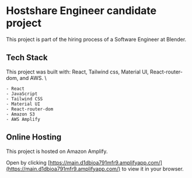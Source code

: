 # Hostshare Engineer candidate project

This project is part of the hiring process of a Software Engineer at Blender.

## Tech Stack

This project was built with: React, Tailwind css, Material UI, React-router-dom, and AWS. \

    - React
    - JavaScript 
    - Tailwind CSS 
    - Material UI 
    - React-router-dom 
    - Amazon S3 
    - AWS Amplify 


## Online Hosting

This project is hosted on Amazon Amplify.

Open by clicking [https://main.d1dbioa791mfr9.amplifyapp.com/](https://main.d1dbioa791mfr9.amplifyapp.com/) to view it in your browser.


